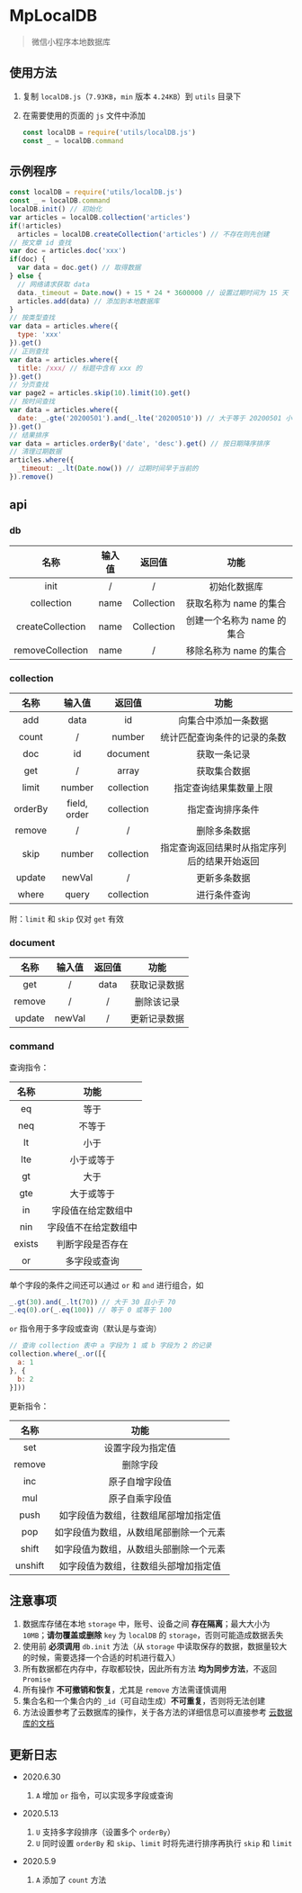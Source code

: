 # MpLocalDB

> 微信小程序本地数据库

## 使用方法 ##
1. 复制 `localDB.js`（`7.93KB`，`min` 版本 `4.24KB`）到 `utils` 目录下
2. 在需要使用的页面的 `js` 文件中添加  

   ```javascript
   const localDB = require('utils/localDB.js')
   const _ = localDB.command
   ```

## 示例程序 ##
```javascript
const localDB = require('utils/localDB.js')
const _ = localDB.command
localDB.init() // 初始化
var articles = localDB.collection('articles')
if(!articles)
  articles = localDB.createCollection('articles') // 不存在则先创建
// 按文章 id 查找
var doc = articles.doc('xxx')
if(doc) {
  var data = doc.get() // 取得数据
} else {
  // 网络请求获取 data
  data._timeout = Date.now() + 15 * 24 * 3600000 // 设置过期时间为 15 天
  articles.add(data) // 添加到本地数据库
}
// 按类型查找
var data = articles.where({
  type: 'xxx'
}).get()
// 正则查找
var data = articles.where({
  title: /xxx/ // 标题中含有 xxx 的
}).get()
// 分页查找
var page2 = articles.skip(10).limit(10).get()
// 按时间查找
var data = articles.where({
  date: _.gte('20200501').and(_.lte('20200510')) // 大于等于 20200501 小于等于 20200510
}).get()
// 结果排序
var data = articles.orderBy('date', 'desc').get() // 按日期降序排序
// 清理过期数据
articles.where({
  _timeout: _.lt(Date.now()) // 过期时间早于当前的
}).remove()
```

## api ##
### db ###
  
| 名称 | 输入值 | 返回值 | 功能 |
|:---:|:---:|:---:|:---:|
| init | / | / | 初始化数据库 |
| collection | name | Collection | 获取名称为 name 的集合 |
| createCollection | name | Collection | 创建一个名称为 name 的集合 |
| removeCollection | name | / | 移除名称为 name 的集合 |

### collection ###

| 名称 | 输入值 | 返回值 | 功能 |
|:---:|:---:|:---:|:---:|
| add | data | id | 向集合中添加一条数据 |
| count | / | number | 统计匹配查询条件的记录的条数 |
| doc | id | document | 获取一条记录 |
| get | / | array | 获取集合数据 |
| limit | number | collection | 指定查询结果集数量上限 |
| orderBy | field, order | collection | 指定查询排序条件 |
| remove | / | / | 删除多条数据 |
| skip | number | collection | 指定查询返回结果时从指定序列后的结果开始返回 |
| update | newVal | / | 更新多条数据 |
| where | query | collection | 进行条件查询 |

附：`limit` 和 `skip` 仅对 `get` 有效

### document ###

| 名称 | 输入值 | 返回值 | 功能 |
|:---:|:---:|:---:|:---:|
| get | / | data | 获取记录数据 |
| remove | / | / | 删除该记录 |
| update | newVal | / | 更新记录数据 |

### command ###

查询指令：

| 名称 | 功能 |
|:---:|:---:|
| eq | 等于 |
| neq | 不等于 |
| lt | 小于 |
| lte | 小于或等于 |
| gt | 大于 |
| gte | 大于或等于 |
| in | 字段值在给定数组中 |
| nin | 字段值不在给定数组中 |
| exists | 判断字段是否存在 |
| or | 多字段或查询 |

单个字段的条件之间还可以通过 `or` 和 `and` 进行组合，如  
```javascript
_.gt(30).and(_.lt(70)) // 大于 30 且小于 70
_.eq(0).or(_.eq(100)) // 等于 0 或等于 100
```

`or` 指令用于多字段或查询（默认是与查询）  
```javascript
// 查询 collection 表中 a 字段为 1 或 b 字段为 2 的记录
collection.where(_.or([{
  a: 1
}, {
  b: 2
}]))
```

更新指令：

| 名称 | 功能 |
|:---:|:---:|
| set | 设置字段为指定值 |
| remove | 删除字段 |
| inc | 原子自增字段值 |
| mul | 原子自乘字段值 |
| push | 如字段值为数组，往数组尾部增加指定值 |
| pop | 如字段值为数组，从数组尾部删除一个元素 |
| shift | 如字段值为数组，从数组头部删除一个元素 |
| unshift | 如字段值为数组，往数组头部增加指定值 |

## 注意事项 ##
1. 数据库存储在本地 `storage` 中，账号、设备之间 **存在隔离**；最大大小为 `10MB`；**请勿覆盖或删除** `key` 为 `localDB` 的 `storage`，否则可能造成数据丢失  
2. 使用前 **必须调用** `db.init` 方法（从 `storage` 中读取保存的数据，数据量较大的时候，需要选择一个合适的时机进行载入）  
3. 所有数据都在内存中，存取都较快，因此所有方法 **均为同步方法**，不返回 `Promise`  
4. 所有操作 **不可撤销和恢复**，尤其是 `remove` 方法需谨慎调用  
5. 集合名和一个集合内的 `_id`（可自动生成）**不可重复**，否则将无法创建  
6. 方法设置参考了云数据库的操作，关于各方法的详细信息可以直接参考 [云数据库的文档](https://developers.weixin.qq.com/miniprogram/dev/wxcloud/reference-sdk-api/Cloud.database.html)  

## 更新日志 ##
- 2020.6.30  
  1. `A` 增加 `or` 指令，可以实现多字段或查询  

- 2020.5.13  
  1. `U` 支持多字段排序（设置多个 `orderBy`）  
  2. `U` 同时设置 `orderBy` 和 `skip`、`limit` 时将先进行排序再执行 `skip` 和 `limit`

- 2020.5.9  
  1. `A` 添加了 `count` 方法